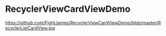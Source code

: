 # RecyclerViewCardViewDemo

https://github.com/FightJames/RecyclerViewCardViewDemo/blob/master/RecyclerListCardView.jpg
